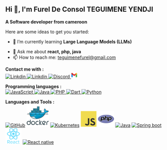 ## Hi 👋, I'm Furel De Consol TEGUIMENE YENDJI


**A Software developer from cameroon**

Here are some ideas to get you started:

<!-- - 🔭 I’m currently working on ... -->
- 🌱 I’m currently learning **Large Language Models (LLMs)**
<!-- - 👯 I’m looking to collaborate on ...
- 🤔 I’m looking for help with ... -->
- 💬 Ask me about **react, php, java**
- 📫 How to reach me: teguimenefurel@gmail.com
<!-- - 😄 Pronouns: ...
- ⚡ Fun fact: ...-->

**Contact me with :** <br />
<a href="https://www.linkedin.com/in/furel-
teguimene-76910b245/">
  <img width="20" height="20" alt="Linkdin" src="https://raw.githubusercontent.com/rahuldkjain/github-profile-readme-generator/master/src/images/icons/Social/linked-in-alt.svg">
</a>
<a href="https://www.linkedin.com/in/furel-
teguimene-76910b245/">
  <img width="20" height="20" alt="Linkdin" src="https://raw.githubusercontent.com/rahuldkjain/github-profile-readme-generator/master/src/images/icons/Social/linked-in-alt.svg">
</a> <a href="https://discord.com/users/korbo0074">
  <img width="20" height="20" alt="Discord" src="https://raw.githubusercontent.com/rahuldkjain/github-profile-readme-generator/master/src/images/icons/Social/discord.svg">
</a> <a href="mailto:teguimenefurell@gmail.com">
  <img width="20" height="20" alt="Gmail" src="https://raw.githubusercontent.com/rahuldkjain/github-profile-readme-generator/master/src/images/icons/Social/gmail.svg">
</a>

**Programming languages :** <br />
<a href="https://developer.mozilla.org/en-US/docs/Web/JavaScript">
  <img width="30" height="30" alt="JavaScript" src="https://raw.githubusercontent.com/rahuldkjain/github-profile-readme-generator/master/src/images/icons/Skills/javascript.svg">
</a> <a href="https://www.java.com">
  <img width="30" height="30" alt="Java" src="https://raw.githubusercontent.com/rahuldkjain/github-profile-readme-generator/master/src/images/icons/Skills/java.svg">
</a> <a href="https://www.php.net">
  <img width="30" height="30" alt="PHP" src="https://raw.githubusercontent.com/rahuldkjain/github-profile-readme-generator/master/src/images/icons/Skills/php.svg">
</a> <a href="https://dart.dev">
  <img width="30" height="30" alt="Dart" src="https://raw.githubusercontent.com/rahuldkjain/github-profile-readme-generator/master/src/images/icons/Skills/dart.svg">
</a> <a href="https://www.python.org">
  <img width="30" height="30" alt="Python" src="https://raw.githubusercontent.com/rahuldkjain/github-profile-readme-generator/master/src/images/icons/Skills/python.svg">
</a>

**Languages and Tools :** <br />
<a href="https://git-scm.com"><img width="100"  alt="GitHub" src="https://git-scm.com/images/logo@2x.png"></a> <a href="https://docker.com"><img width="70"  alt="Docker" src="https://raw.githubusercontent.com/devicons/devicon/master/icons/docker/docker-original-wordmark.svg"></a> <a href="https://kubernetes.io"><img width="70"  alt="Kubernetes" src="https://camo.githubusercontent.com/627eb2c61e04ea289af7565fc1eb33b671d9f201f55de0016ed6936de689de82/68747470733a2f2f7777772e766563746f726c6f676f2e7a6f6e652f6c6f676f732f6b756265726e657465732f6b756265726e657465732d69636f6e2e737667"></a> <a href="https://developer.mozilla.org/en-US/docs/Web/JavaScript"><img width="50"  alt="JavaScript" src="https://raw.githubusercontent.com/devicons/devicon/master/icons/javascript/javascript-original.svg"></a> <a href="https://php.net"><img width="50"  alt="Php" src="https://raw.githubusercontent.com/devicons/devicon/master/icons/php/php-original.svg"></a> <a href="https://java.com"><img width="50"  alt="Java" src="https://www.kojac.nl/tailwind/images/Backend/Java.svg"></a> <a href="https://spring.io"><img width="50"  alt="Spring boot" src="https://upload.wikimedia.org/wikipedia/commons/7/79/Spring_Boot.svg"></a> <a href="https://reactjs.org"><img width="50"  alt="React Js" src="https://raw.githubusercontent.com/devicons/devicon/master/icons/react/react-original-wordmark.svg"></a> <a href="https://reactnative.dev"><img width="100"  alt="React native" src="https://www.flaticon.com/free-icon/atom_3379166"></a>

